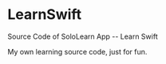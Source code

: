 # LearnSwift
Source Code of SoloLearn App -- Learn Swift

My own learning source code, just for fun.
